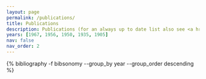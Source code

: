 ```yaml
---
layout: page
permalink: /publications/
title: Publications
description: Publications (for an always up to date list also see <a href="https://scholar.google.com/citations?user=n99pDOAAAAAJ&hl=en">Google Scholar</a>.
years: [1967, 1956, 1950, 1935, 1905]
nav: false
nav_order: 2
---
```

<!-- _pages/publications.md -->
<div class="publications">

{% bibliography -f bibsonomy --group_by year --group_order descending %}


</div>
